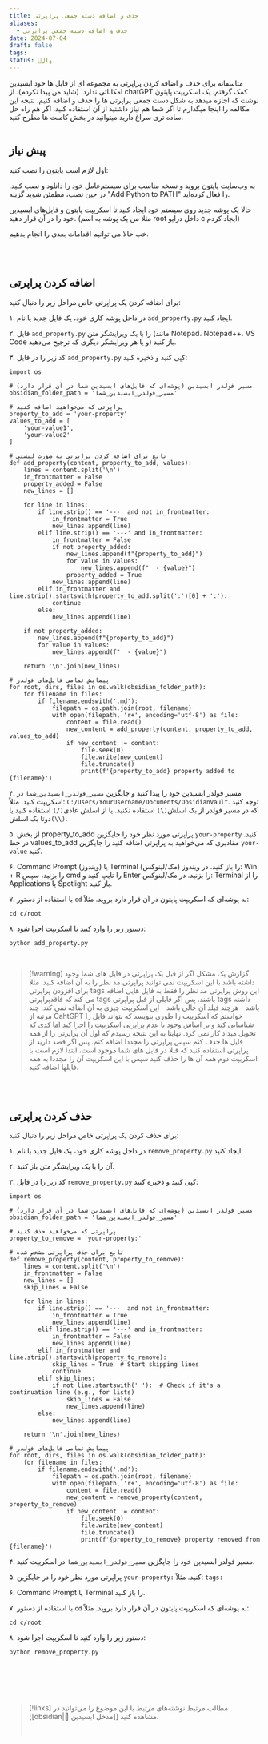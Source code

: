 ```yaml
---
title: حذف و اضافه دسته جمعی پراپرتی
aliases:
  - حذف و اضافه دسته جمعی پراپرتی
date: 2024-07-04
draft: false
tags: 
status: 🌱نهال
---
```



متاسفانه برای حذف  و اضافه کردن پراپرتی به مجموعه ای از فایل ها خود ابسیدین امکاناتی ندارد. (شاید من پیدا نکردم). از chatGPT کمک گرفتم. یک اسکریپت پایتون نوشت که اجازه میدهد به شکل دست جمعی پراپرتی ها را حذف و اضافه کنیم. نتیجه این مکالمه را اینجا میگذارم تا اگر شما هم نیاز داشتید از آن استفاده کنید. اگر هم راه حل ساده تری سراغ دارید میتوانید در بخش کامنت ها مطرح کنید.
<br/><br/>
## پیش نیاز
اول لازم است پایتون را نصب کنید:

به وب‌سایت پایتون بروید و نسخه مناسب برای سیستم‌عامل خود را دانلود و نصب کنید.
در حین نصب، مطمئن شوید گزینه "Add Python to PATH" را فعال کرده‌اید.

حالا یک پوشه جدید روی سیستم خود ایجاد کنید تا اسکریپت پایتون و فایل‌های ابسیدین خود را در آن قرار دهید. (مثلا من یک پوشه به اسم root داخل درایو c ایجاد کردم)

خب حالا می توانیم اقدامات بعدی را انجام بدهیم.

<br/><br/>
## اضافه کردن پراپرتی
برای اضافه کردن یک پراپرتی خاص مراحل زیر را دنبال کنید:

۱. در داخل پوشه کاری خود، یک فایل جدید با نام `add_property.py` ایجاد کنید.

۲. فایل `add_property.py` را با یک ویرایشگر متن (مانند Notepad، Notepad++، VS Code و یا هر ویرایشگر دیگری که ترجیح می‌دهید) باز کنید.

۳. کد زیر را در فایل `add_property.py` کپی کنید و ذخیره کنید:

```
import os

# مسیر فولدر ابسیدین (پوشه‌ای که فایل‌های ابسیدین شما در آن قرار دارد)
obsidian_folder_path = 'مسیر_فولدر_ابسیدین_شما'

# پراپرتی که می‌خواهید اضافه کنید
property_to_add = 'your-property'
values_to_add = [
    'your-value1',
    'your-value2'
]

# تابع برای اضافه کردن پراپرتی به صورت لیستی
def add_property(content, property_to_add, values):
    lines = content.split('\n')
    in_frontmatter = False
    property_added = False
    new_lines = []

    for line in lines:
        if line.strip() == '---' and not in_frontmatter:
            in_frontmatter = True
            new_lines.append(line)
        elif line.strip() == '---' and in_frontmatter:
            in_frontmatter = False
            if not property_added:
                new_lines.append(f"{property_to_add}")
                for value in values:
                    new_lines.append(f"  - {value}")
                property_added = True
            new_lines.append(line)
        elif in_frontmatter and line.strip().startswith(property_to_add.split(':')[0] + ':'):
            continue
        else:
            new_lines.append(line)
    
    if not property_added:
        new_lines.append(f"{property_to_add}")
        for value in values:
            new_lines.append(f"  - {value}")

    return '\n'.join(new_lines)

# پیمایش تمامی فایل‌های فولدر
for root, dirs, files in os.walk(obsidian_folder_path):
    for filename in files:
        if filename.endswith('.md'):
            filepath = os.path.join(root, filename)
            with open(filepath, 'r+', encoding='utf-8') as file:
                content = file.read()
                new_content = add_property(content, property_to_add, values_to_add)
                if new_content != content:
                    file.seek(0)
                    file.write(new_content)
                    file.truncate()
                    print(f'{property_to_add} property added to {filename}')

```

۴. مسیر فولدر ابسیدین خود را پیدا کنید و جایگزین `مسیر_فولدر_ابسیدین_شما` در اسکریپت کنید. مثلاً: `C:/Users/YourUsername/Documents/ObsidianVault`. توجه کنید که در مسیر فولدر از بک اسلش`(\)` استفاده نکنید. یا از اسلش عادی`(/)` استفاده کنید یا دوتا بک اسلش`(\\)`.


۵. از بخش property_to_add پراپرتی مورد نظر خود را جایگزین `your-property` کنید. در خط values_to_add مقادیری که می‌خواهید به پراپرتی اضافه کنید را جایگزین `your-value` کنید.

۶. Command Prompt (ویندوز) یا Terminal (مک/لینوکس) را باز کنید. در ویندوز: Win + R را بزنید، سپس cmd را تایپ کنید و Enter را بزنید. در مک/لینوکس: Terminal را از Applications یا Spotlight باز کنید.

۷. با استفاده از دستور `cd` به پوشه‌ای که اسکریپت پایتون در آن قرار دارد بروید. مثلاً:
```
cd c/root
```

۸. دستور زیر را وارد کنید تا اسکریپت اجرا شود:
```
python add_property.py
```

<br/>

> [!warning] گزارش یک مشکل
> اگر از قبل یک پراپرتی در فایل های شما وجود داشته باشد با این اسکریپت نمی توانید پراپرتی مد نظر را به آن اضافه کنید. مثلا برای افزودن پراپرتی tags این روش پراپرتی مد نظر را فقط به فایل هایی اضافه می کند که فاقدپراپرتی tags باشند. پس اگر فایلی از قبل پراپرتی tags داشته باشد - هرچند فیلد آن خالی باشد - این اسکریپت چیزی به آن اضافه نمی کند.
> چند مرتبه از CahtGPT خواستم که اسکریپت را طوری بنویسد که بتواند فایل را شناسایی کند و بر اساس وجود یا عدم پراپرتی اسکریپت را اجرا کند اما کدی که تحویل میداد کار نمی کرد.
> نهایتا به این نتیجه رسیدم که اول آن پراپرتی را از همه فایل ها حذف کنم سپس پراپرتی را مجددا اضافه کنم.
> پس اگر قصد دارید از پراپرتی استفاده کنید که قبلا در فایل های شما موجود است، ابتدا لازم است با اسکریپت دوم همه آن ها را حذف کنید سپس با این اسکریپت آن را مجددا به همه فایلها اضافه کنید.


<br/><br/>

## حذف کردن پراپرتی
برای حذف کردن یک پراپرتی خاص مراحل زیر را دنبال کنید:

۱. در داخل پوشه کاری خود، یک فایل جدید با نام `remove_property.py` ایجاد کنید.

۲. آن را با یک ویرایشگر متن باز کنید.

۳. کد زیر را در فایل `remove_property.py` کپی کنید و ذخیره کنید:

```
import os

# مسیر فولدر ابسیدین (پوشه‌ای که فایل‌های ابسیدین شما در آن قرار دارد)
obsidian_folder_path = 'مسیر_فولدر_ابسیدین_شما'

# پراپرتی که می‌خواهید حذف کنید
property_to_remove = 'your-property:'

# تابع برای حذف پراپرتی مشخص شده
def remove_property(content, property_to_remove):
    lines = content.split('\n')
    in_frontmatter = False
    new_lines = []
    skip_lines = False

    for line in lines:
        if line.strip() == '---' and not in_frontmatter:
            in_frontmatter = True
            new_lines.append(line)
        elif line.strip() == '---' and in_frontmatter:
            in_frontmatter = False
            new_lines.append(line)
        elif in_frontmatter and line.strip().startswith(property_to_remove):
            skip_lines = True  # Start skipping lines
            continue
        elif skip_lines:
            if not line.startswith(' '):  # Check if it's a continuation line (e.g., for lists)
                skip_lines = False
                new_lines.append(line)
        else:
            new_lines.append(line)

    return '\n'.join(new_lines)

# پیمایش تمامی فایل‌های فولدر
for root, dirs, files in os.walk(obsidian_folder_path):
    for filename in files:
        if filename.endswith('.md'):
            filepath = os.path.join(root, filename)
            with open(filepath, 'r+', encoding='utf-8') as file:
                content = file.read()
                new_content = remove_property(content, property_to_remove)
                if new_content != content:
                    file.seek(0)
                    file.write(new_content)
                    file.truncate()
                    print(f'{property_to_remove} property removed from {filename}')

```


۴. مسیر فولدر ابسیدین خود را جایگزین `مسیر_فولدر_ابسیدین_شما` در اسکریپت کنید.

۵. پراپرتی مورد نظر خود را در جایگزین `your-property:` کنید. مثلاً: `tags:`

۶. Command Prompt یا Terminal را باز کنید.

۷. با استفاده از دستور `cd` به پوشه‌ای که اسکریپت پایتون در آن قرار دارد بروید. مثلاً:
```
cd c/root
```

۸. دستور زیر را وارد کنید تا اسکریپت اجرا شود:
```
python remove_property.py
```




<br/><br/><br/><br/>

> [!links] مطالب مرتبط
> نوشته‌های مرتبط با این موضوع را می‌توانید در [[obsidian|🔮 مدخل ابسیدین]] مشاهده کنید.
> 
> <br/>
